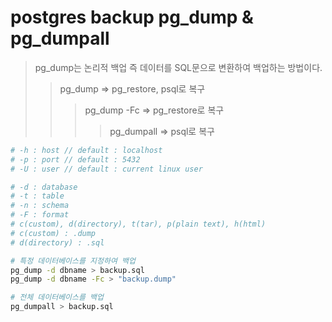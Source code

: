# postgres backup pg_dump & pg_dumpall

> pg_dump는 논리적 백업 즉 데이터를 SQL문으로 변환하여 백업하는 방법이다.
>
> > pg_dump => pg_restore, psql로 복구
> >
> > > pg_dump -Fc => pg_restore로 복구
> > >
> > > > pg_dumpall => psql로 복구

```sh
# -h : host // default : localhost
# -p : port // default : 5432
# -U : user // default : current linux user

# -d : database
# -t : table
# -n : schema
# -F : format
# c(custom), d(directory), t(tar), p(plain text), h(html)
# c(custom) : .dump
# d(directory) : .sql

# 특정 데이터베이스를 지정하여 백업
pg_dump -d dbname > backup.sql
pg_dump -d dbname -Fc > "backup.dump"

# 전체 데이터베이스를 백업
pg_dumpall > backup.sql
```
